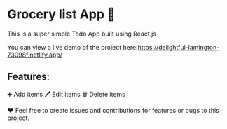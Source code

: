 
# Grocery list App 📝

This is a super simple Todo App built using React.js 

You can view a live demo of the project here:https://delightful-lamington-73098f.netlify.app/

## Features:
➕ Add items
🖊️ Edit items
🗑️ Delete items

❤️ Feel free to create issues and contributions for features or bugs to this project.
